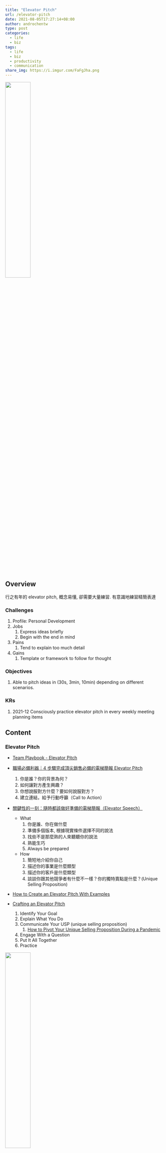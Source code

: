 ```yaml
---
title: "Elevator Pitch"
url: /elevator-pitch
date: 2021-08-05T17:27:14+08:00
author: androchentw
type: post
categories:
  - life
  - biz
tags: 
  - life
  - biz
  - productivity
  - communication
share_img: https://i.imgur.com/FaFgJha.png
---
```


<img style="width:40%;" src="https://i.imgur.com/PlKIb52.png">

## Overview

行之有年的 elevator pitch, 概念易懂, 卻需要大量練習. 有意識地練習精簡表達

### Challenges

1. Profile: Personal Development
2. Jobs
   1. Express ideas briefly
   2. Begin with the end in mind
3. Pains
   1. Tend to explain too much detail
4. Gains
   1. Template or framework to follow for thought


### Objectives

1. Able to pitch ideas in (30s, 3min, 10min) depending on different scenarios.

### KRs

1. 2021-12 Consciously practice elevator pitch in every weekly meeting planning items

<!--more-->

## Content

### Elevator Pitch

* [Team Playbook - Elevator Pitch](https://www.atlassian.com/team-playbook/plays/elevator-pitch)

* [職場必備利器｜4 步驟完成頂尖銷售必備的電梯簡報 Elevator Pitch](https://cln-asia.com/2020/09/04/職場必備利器｜4-步驟完成頂尖銷售必備的電梯簡報/)
  1. 你是誰？你的背景為何？
  2. 如何讓對方產生興趣？
  3. 你想說服對方什麼？要如何說服對方？
  4. 建立連結，給予行動呼籲（Call to Action）

* [關鍵性的一刻：隨時都該做好準備的電梯簡報（Elevator Speech）](https://www.inside.com.tw/article/529-elevator-speech)
  * What
    1. 你是誰、你在做什麼
    2. 準備多個版本, 根據現實條件選擇不同的說法
    3. 找些不是那麼熟的人來聽聽你的說法
    4. 熟能生巧
    5. Always be prepared
  * How
    1. 簡短地介紹你自己
    2. 描述你的事業是什麼類型
    3. 描述你的客戶是什麼類型
    4. 談談你跟其他競爭者有什麼不一樣？你的獨特賣點是什麼？(Unique Selling Proposition) 
  
* [How to Create an Elevator Pitch With Examples](https://www.thebalancecareers.com/elevator-speech-examples-and-writing-tips-2061976)
* [Crafting an Elevator Pitch](https://www.mindtools.com/pages/article/elevator-pitch.htm)
  1. Identify Your Goal
  2. Explain What You Do
  3. Communicate Your USP (unique selling proposition)
     1. [How to Pivot Your Unique Selling Proposition During a Pandemic](https://www.linkedin.com/pulse/how-pivot-your-unique-selling-proposition-during-pandemic-zeev-wexler)
  4. Engage With a Question
  5. Put It All Together
  6. Practice

<img style="width:40%;" src="https://media-exp1.licdn.com/dms/image/C4E12AQFEZWXABrFKOg/article-inline_image-shrink_1500_2232/0/1587385012774?e=1633564800&v=beta&t=Ff_uli9Ppjqs4-YSjtfSsthvZPOI4Ege1LBf-5ofTXs">

## Murmur

* 2021-08-05 知道與實踐的距離 = 你必須很努力，才能看起來毫不費力

